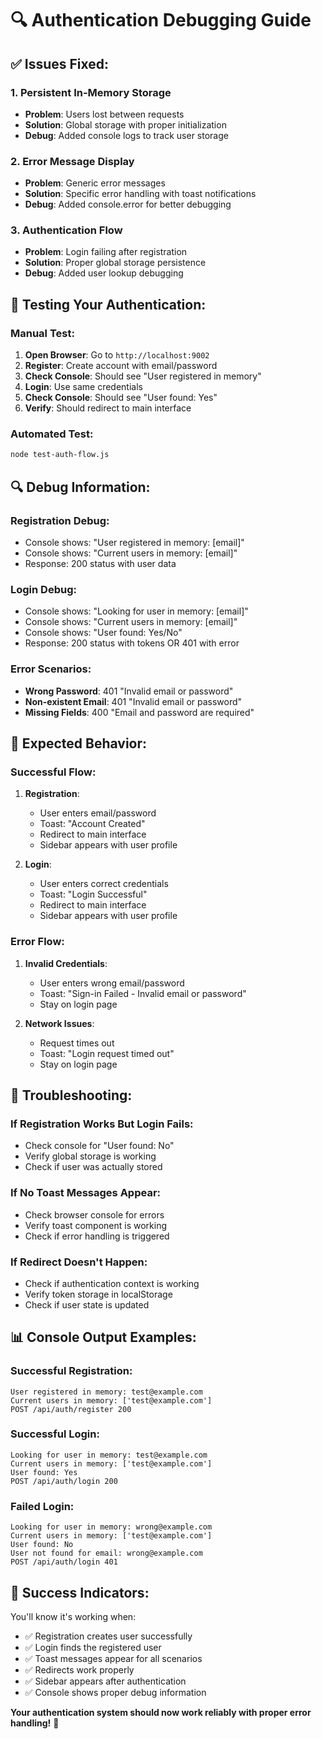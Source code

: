 # 🔍 Authentication Debugging Guide

## ✅ **Issues Fixed:**

### 1. **Persistent In-Memory Storage**
- **Problem**: Users lost between requests
- **Solution**: Global storage with proper initialization
- **Debug**: Added console logs to track user storage

### 2. **Error Message Display**
- **Problem**: Generic error messages
- **Solution**: Specific error handling with toast notifications
- **Debug**: Added console.error for better debugging

### 3. **Authentication Flow**
- **Problem**: Login failing after registration
- **Solution**: Proper global storage persistence
- **Debug**: Added user lookup debugging

## 🧪 **Testing Your Authentication:**

### **Manual Test:**
1. **Open Browser**: Go to `http://localhost:9002`
2. **Register**: Create account with email/password
3. **Check Console**: Should see "User registered in memory"
4. **Login**: Use same credentials
5. **Check Console**: Should see "User found: Yes"
6. **Verify**: Should redirect to main interface

### **Automated Test:**
```bash
node test-auth-flow.js
```

## 🔍 **Debug Information:**

### **Registration Debug:**
- Console shows: "User registered in memory: [email]"
- Console shows: "Current users in memory: [email]"
- Response: 200 status with user data

### **Login Debug:**
- Console shows: "Looking for user in memory: [email]"
- Console shows: "Current users in memory: [email]"
- Console shows: "User found: Yes/No"
- Response: 200 status with tokens OR 401 with error

### **Error Scenarios:**
- **Wrong Password**: 401 "Invalid email or password"
- **Non-existent Email**: 401 "Invalid email or password"
- **Missing Fields**: 400 "Email and password are required"

## 🎯 **Expected Behavior:**

### **Successful Flow:**
1. **Registration**: 
   - User enters email/password
   - Toast: "Account Created"
   - Redirect to main interface
   - Sidebar appears with user profile

2. **Login**:
   - User enters correct credentials
   - Toast: "Login Successful"
   - Redirect to main interface
   - Sidebar appears with user profile

### **Error Flow:**
1. **Invalid Credentials**:
   - User enters wrong email/password
   - Toast: "Sign-in Failed - Invalid email or password"
   - Stay on login page

2. **Network Issues**:
   - Request times out
   - Toast: "Login request timed out"
   - Stay on login page

## 🔧 **Troubleshooting:**

### **If Registration Works But Login Fails:**
- Check console for "User found: No"
- Verify global storage is working
- Check if user was actually stored

### **If No Toast Messages Appear:**
- Check browser console for errors
- Verify toast component is working
- Check if error handling is triggered

### **If Redirect Doesn't Happen:**
- Check if authentication context is working
- Verify token storage in localStorage
- Check if user state is updated

## 📊 **Console Output Examples:**

### **Successful Registration:**
```
User registered in memory: test@example.com
Current users in memory: ['test@example.com']
POST /api/auth/register 200
```

### **Successful Login:**
```
Looking for user in memory: test@example.com
Current users in memory: ['test@example.com']
User found: Yes
POST /api/auth/login 200
```

### **Failed Login:**
```
Looking for user in memory: wrong@example.com
Current users in memory: ['test@example.com']
User found: No
User not found for email: wrong@example.com
POST /api/auth/login 401
```

## 🎉 **Success Indicators:**

You'll know it's working when:
- ✅ Registration creates user successfully
- ✅ Login finds the registered user
- ✅ Toast messages appear for all scenarios
- ✅ Redirects work properly
- ✅ Sidebar appears after authentication
- ✅ Console shows proper debug information

**Your authentication system should now work reliably with proper error handling!** 🚀
